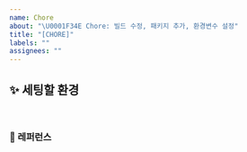 ```yaml
---
name: Chore
about: "\U0001F34E Chore: 빌드 수정, 패키지 추가, 환경변수 설정"
title: "[CHORE]"
labels: ""
assignees: ""
---
```


## ✨ 세팅할 환경

<br>

### 📕 레퍼런스
